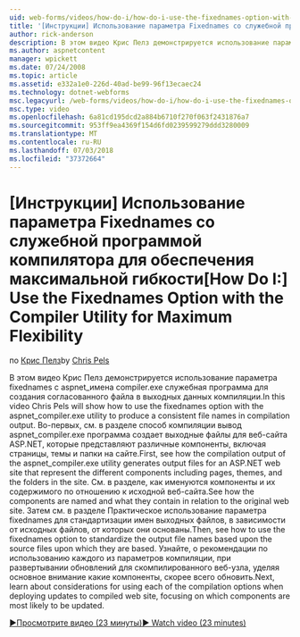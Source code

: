 ```yaml
---
uid: web-forms/videos/how-do-i/how-do-i-use-the-fixednames-option-with-the-compiler-utility-for-maximum-flexibility
title: '[Инструкции] Использование параметра Fixednames со служебной программой компилятора для обеспечения максимальной гибкости | Документация Майкрософт'
author: rick-anderson
description: В этом видео Крис Пелз демонстрируется использование параметра fixednames со служебной программы aspnet_compiler.exe для создания согласованных имен файлов в подразделении компиляции...
ms.author: aspnetcontent
manager: wpickett
ms.date: 07/24/2008
ms.topic: article
ms.assetid: e332a1e0-226d-40ad-be99-96f13ecaec24
ms.technology: dotnet-webforms
msc.legacyurl: /web-forms/videos/how-do-i/how-do-i-use-the-fixednames-option-with-the-compiler-utility-for-maximum-flexibility
msc.type: video
ms.openlocfilehash: 6a81cd195dcd2a884b6710f270f063f2431876a7
ms.sourcegitcommit: 953ff9ea4369f154d6fd0239599279ddd3280009
ms.translationtype: MT
ms.contentlocale: ru-RU
ms.lasthandoff: 07/03/2018
ms.locfileid: "37372664"
---
```

<a name="how-do-i-use-the-fixednames-option-with-the-compiler-utility-for-maximum-flexibility"></a><span data-ttu-id="bd1af-103">[Инструкции] Использование параметра Fixednames со служебной программой компилятора для обеспечения максимальной гибкости</span><span class="sxs-lookup"><span data-stu-id="bd1af-103">[How Do I:] Use the Fixednames Option with the Compiler Utility for Maximum Flexibility</span></span>
====================
<span data-ttu-id="bd1af-104">по [Крис Пелз](https://twitter.com/chrispels)</span><span class="sxs-lookup"><span data-stu-id="bd1af-104">by [Chris Pels](https://twitter.com/chrispels)</span></span>

<span data-ttu-id="bd1af-105">В этом видео Крис Пелз демонстрируется использование параметра fixednames с aspnet\_имена compiler.exe служебная программа для создания согласованного файла в выходных данных компиляции.</span><span class="sxs-lookup"><span data-stu-id="bd1af-105">In this video Chris Pels will show how to use the fixednames option with the aspnet\_compiler.exe utility to produce a consistent file names in compilation output.</span></span> <span data-ttu-id="bd1af-106">Во-первых, см. в разделе способ компиляции вывод aspnet\_compiler.exe программа создает выходные файлы для веб-сайта ASP.NET, которые представляют различные компоненты, включая страницы, темы и папки на сайте.</span><span class="sxs-lookup"><span data-stu-id="bd1af-106">First, see how the compilation output of the aspnet\_compiler.exe utility generates output files for an ASP.NET web site that represent the different components including pages, themes, and the folders in the site.</span></span> <span data-ttu-id="bd1af-107">См. в разделе, как именуются компоненты и их содержимого по отношению к исходной веб-сайта.</span><span class="sxs-lookup"><span data-stu-id="bd1af-107">See how the components are named and what they contain in relation to the original web site.</span></span> <span data-ttu-id="bd1af-108">Затем см. в разделе Практическое использование параметра fixednames для стандартизации имен выходных файлов, в зависимости от исходных файлов, от которых они основаны.</span><span class="sxs-lookup"><span data-stu-id="bd1af-108">Then, see how to use the fixednames option to standardize the output file names based upon the source files upon which they are based.</span></span> <span data-ttu-id="bd1af-109">Узнайте, о рекомендации по использованию каждого из параметров компиляции, при развертывании обновлений для скомпилированного веб-узла, уделяя основное внимание какие компоненты, скорее всего обновить.</span><span class="sxs-lookup"><span data-stu-id="bd1af-109">Next, learn about considerations for using each of the compilation options when deploying updates to compiled web site, focusing on which components are most likely to be updated.</span></span>

[<span data-ttu-id="bd1af-110">&#9654;Просмотрите видео (23 минуты)</span><span class="sxs-lookup"><span data-stu-id="bd1af-110">&#9654; Watch video (23 minutes)</span></span>](https://channel9.msdn.com/Blogs/ASP-NET-Site-Videos/how-do-i-use-the-fixednames-option-with-the-compiler-utility-for-maximum-flexibility)
